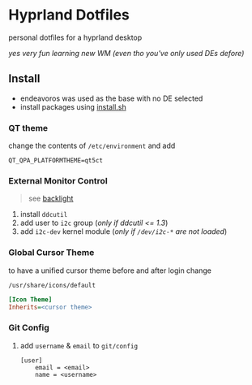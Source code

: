 # Hyprland Dotfiles
personal dotfiles for a hyprland desktop

*yes very fun learning new WM (even tho you've only used DEs defore)*

## Install

- endeavoros was used as the base with no DE selected
- install packages using [install.sh](./install.sh)

### QT theme
change the contents of `/etc/environment` and add
```
QT_QPA_PLATFORMTHEME=qt5ct
```

### External Monitor Control
> see [backlight](https://wiki.archlinux.org/title/Backlight#External_monitors)

1. install `ddcutil`
2. add user to `i2c` group (*only if ddcutil <= 1.3*)
3. add `i2c-dev` kernel module (*only if `/dev/i2c-*` are not loaded*)

### Global Cursor Theme
to have a unified cursor theme before and after login change 

`/usr/share/icons/default`
```ini
[Icon Theme]
Inherits=<cursor theme>
```

### Git Config
1. add `username` & `email` to `git/config`
    ```
    [user]
        email = <email>
        name = <username>
    ```